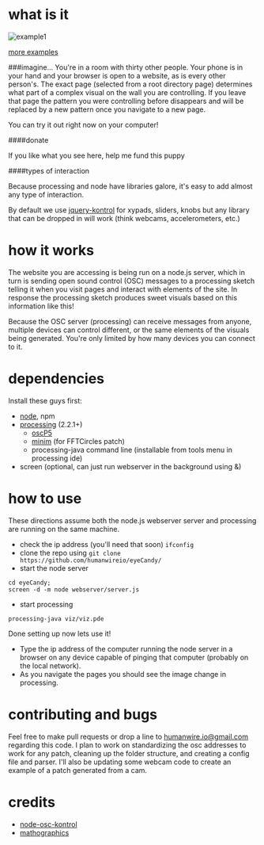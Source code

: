 # what is it

![example1](https://raw.githubusercontent.com/humanwireio/eyeCandy/master/exampleImages/example1.png)

[more examples](https://plus.google.com/photos/104721511489186364992/albums/5992128100467602545)


###imagine…
You're in a room with thirty other people.
Your phone is in your hand and your browser is open to a website, as is every other person's. The exact page (selected from a root directory page) determines what part of a complex visual on the wall you are controlling. If you leave that page the pattern you were controlling before disappears and will be replaced by a new pattern once you navigate to a new page.

You can try it out right now on your computer!

####donate

If you like what you see here, help me fund this puppy

####types of interaction

Because processing and node have libraries galore, it's easy to add almost any type of interaction.

By default we use [jquery-kontrol](http://anthonyterrien.com/kontrol/) for xypads, sliders, knobs but any library that can be dropped in will work (think webcams, accelerometers, etc.)

# how it works
The website you are accessing is being run on a node.js server, which in turn is sending open sound
 control (OSC) messages to a processing sketch telling it when you visit pages and interact with elements of the site.
 In response the processing sketch produces sweet visuals based on this information like this!

Because the OSC server (processing) can receive messages from anyone, multiple devices can control different, or the same elements of the visuals being generated.  You're only limited by how many devices you can connect to it.

# dependencies
Install these guys first:

* [node](http://nodejs.org/), npm
* [processing](https://processing.org/download/) (2.2.1+)
  * [oscP5](http://www.sojamo.de/libraries/oscP5/)
  * [minim](http://code.compartmental.net/tools/minim/) (for FFTCircles patch)
  * processing-java command line (installable from tools menu in processing ide)
* screen (optional, can just run webserver in the background using &)

# how to use
These directions assume both the node.js webserver server and processing are running on the same machine. 

* check the ip address (you'll need that soon) `ifconfig`
* clone the repo using
`git clone https://github.com/humanwireio/eyeCandy/`
* start the node server
```
cd eyeCandy;
screen -d -m node webserver/server.js
```

* start processing
```
processing-java viz/viz.pde
```

Done setting up now lets use it!

* Type the ip address of the computer running the node server in a browser on any device capable of pinging that computer (probably on the local network).
* As you navigate the pages you should see the image change in processing. 


# contributing and bugs
Feel free to make pull requests or drop a line to [humanwire.io@gmail.com](mailto://humanwire.io@gmail.com) regarding this code. I plan to work on standardizing the osc addresses to work for any patch, cleaning up the folder structure, and creating a config file and parser. I'll also be updating some webcam code to create an example of a patch generated from a cam.


# credits
* [node-osc-kontrol](https://github.com/TheAlphaNerd/node-osc-kontrol)
* [mathographics](http://www.amazon.com/Mathographics-Robert-Dixon/dp/B00AK2VKNO/ref=sr_1_1?ie=UTF8&qid=1408638440&sr=8-1&keywords=mathographics)

